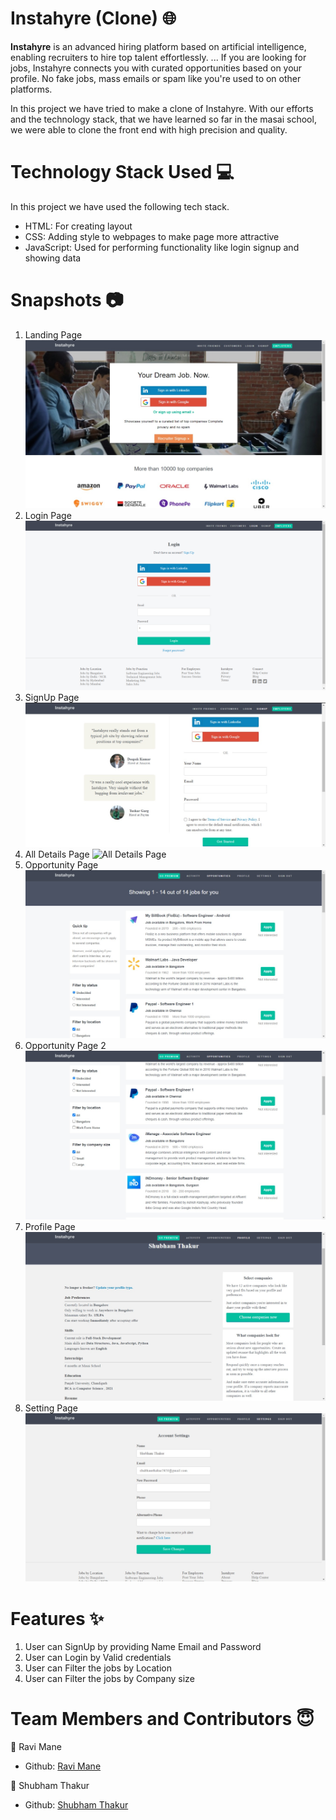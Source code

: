 # Instahyre (Clone) 🌐
**Instahyre** is an advanced hiring platform based on artificial intelligence, enabling recruiters to hire top talent effortlessly. ... If you are looking for jobs, Instahyre connects you with curated opportunities based on your profile. No fake jobs, mass emails or spam like you're used to on other platforms. 

In this project we have tried to make a clone of Instahyre. With our efforts and the technology stack, that we have learned so far in the masai school, we were able to clone the front end with high precision and quality.

# Technology Stack Used 💻
In this project we have used the following tech stack.

- HTML: For creating layout
- CSS: Adding style to webpages to make page more attractive
- JavaScript: Used for performing functionality like login signup and showing data

# Snapshots 📷

1. Landing Page
![Landing Page](https://github.com/ShubhamThakur139/InstahyreClone/blob/master/READMEimages/landingPage.jpg)
2. Login Page
![Login Page](https://github.com/ShubhamThakur139/InstahyreClone/blob/master/READMEimages/LogInPage.png)
3. SignUp Page
![Sign Up Page](https://github.com/ShubhamThakur139/InstahyreClone/blob/master/READMEimages/SignUpPage.jpeg)
4. All Details Page
![All Details Page](C:\Users\DELL\Downloads\Login.jpeg)
5. Opportunity Page
![Opportunity Page 1](https://github.com/ShubhamThakur139/InstahyreClone/blob/master/READMEimages/opportunitiesPage1.jpg)
6. Opportunity Page 2
![Opportunity Page 2](https://github.com/ShubhamThakur139/InstahyreClone/blob/master/READMEimages/opportunitiesPage2.jpg)
7. Profile Page
![Profile Page](https://github.com/ShubhamThakur139/InstahyreClone/blob/master/READMEimages/ProfilePage.jpg)
8. Setting Page
![Setting Page](https://github.com/ShubhamThakur139/InstahyreClone/blob/master/READMEimages/SettingPage.jpg)

# Features ✨
1. User can SignUp by providing Name Email and Password
2. User can Login by Valid credentials
3. User can Filter the jobs by Location 
4. User can Filter the jobs by Company size

# Team Members and Contributors 😇
👤 Ravi Mane
- Github: [Ravi Mane](https://github.com/meravimane)

👤 Shubham Thakur
- Github: [Shubham Thakur](https://github.com/ShubhamThakur139)

